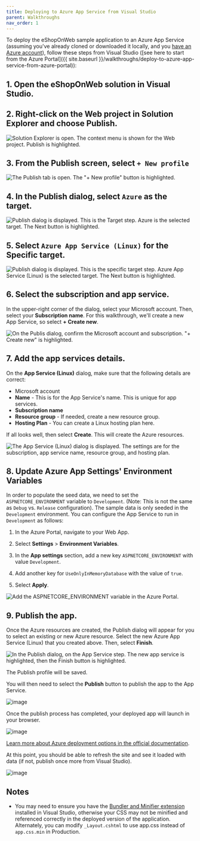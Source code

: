 ```yaml
---
title: Deploying to Azure App Service from Visual Studio
parent: Walkthroughs
nav_order: 1
---
```


To deploy the eShopOnWeb sample application to an Azure App Service (assuming you've already cloned or downloaded it locally, and you [have an Azure account](https://azure.microsoft.com/en-us/free/)), follow these steps from Visual Studio ([see here to start from the Azure Portal]({{ site.baseurl }}/walkthroughs/deploy-to-azure-app-service-from-azure-portal)):

## 1. Open the eShopOnWeb solution in Visual Studio.

## 2. Right-click on the Web project in Solution Explorer and choose Publish.

![Solution Explorer is open. The context menu is shown for the Web project. Publish is highlighted.](../assets/images/walkthroughs/app-service-from-visual-studio/publish-from-web-project.jpg)

## 3. From the Publish screen, select `+ New profile`

![The Publish tab is open. The "+ New profile" button is highlighted.](../assets/images/walkthroughs/app-service-from-visual-studio/publish-select-new-profile.jpg)

## 4. In the Publish dialog, select `Azure` as the target.

![Publish dialog is displayed. This is the Target step. Azure is the selected target. The Next button is highlighted.](../assets/images/walkthroughs/app-service-from-visual-studio/select-publish-target.jpg)

## 5. Select `Azure App Service (Linux)` for the Specific target.

![Publish dialog is displayed. This is the specific target step. Azure App Service (Linux) is the selected target. The Next button is highlighted.](../assets/images/walkthroughs/app-service-from-visual-studio/specific-target-azure-app-service-linux.jpg)

## 6. Select the subscription and app service.

In the upper-right corner of the dialog, select your Microsoft account. Then, select your **Subscription name**. For this walkthrough, we'll create a new App Service, so select **+ Create new**.

![On the Publis dialog, confirm the Microsoft account and subscription. "+ Create new" is highlighted. ](../assets/images/walkthroughs/app-service-from-visual-studio/select-subscription.jpg)

## 7. Add the app services details.

On the **App Service (Linux)** dialog, make sure that the following details are correct:

- Microsoft account
- **Name** - This is for the App Service's name. This is unique for app services.
- **Subscription name**
- **Resource group** - If needed, create a new resource group.
- **Hosting Plan** - You can create a Linux hosting plan here.

If all looks well, then select **Create**. This will create the Azure resources.

![The App Service (Linux) dialog is displayed. The settings are for the subscription, app service name, resource group, and hosting plan.](../assets/images/walkthroughs/app-service-from-visual-studio/app-service-details.jpg)

## 8. Update Azure App Settings' Environment Variables

In order to populate the seed data, we need to set the `ASPNETCORE_ENVIRONMENT` variable to `Development`. (Note: This is not the same as `Debug` vs. `Release` configuration). The sample data is only seeded in the `Development` environment. You can configure the App Service to run in `Development` as follows:

1. In the Azure Portal, navigate to your Web App.

1. Select **Settings** > **Environment Variables**.

1. In the **App settings** section, add a new key `ASPNETCORE_ENVIRONMENT` with value `Development`.

1. Add another key for `UseOnlyInMemoryDatabase` with the value of `true`.

1. Select **Apply**.

![Add the ASPNETCORE_ENVIRONMENT variable in the Azure Portal.](../assets/images/walkthroughs/app-service-from-visual-studio/azure-app-service-environment-variables.jpg)

## 9. Publish the app.

Once the Azure resources are created, the Publish dialog will appear for you to select an existing or new Azure resource. Select the new Azure App Service (Linux) that you created above. Then, select **Finish**.

![In the Publish dialog, on the App Service step. The new app service is highlighted, then the Finish button is highlighted.](../assets/images/walkthroughs/app-service-from-visual-studio/finalize-publish.jpg)

The Publish profile will be saved.

You will then need to select the **Publish** button to publish the app to the App Service.

![image](https://github.com/user-attachments/assets/68f4b285-98b4-4ce0-b51c-dd0d5fd78cd7)

Once the publish process has completed, your deployed app will launch in your browser.

![image](https://github.com/user-attachments/assets/12c3bbdb-0e5e-4314-b6ea-86b063eb5628)

[Learn more about Azure deployment options in the official documentation](https://docs.microsoft.com/en-us/azure/app-service-web/web-sites-deploy).



At this point, you should be able to refresh the site and see it loaded with data (if not, publish once more from Visual Studio).

![image](https://github.com/user-attachments/assets/df803021-8c30-4038-a963-b6e2ce1a16ab)

## Notes

- You may need to ensure you have the [Bundler and Minifier extension](https://docs.microsoft.com/en-us/aspnet/core/client-side/bundling-and-minification) installed in Visual Studio, otherwise your CSS may not be minified and referenced correctly in the deployed version of the application. Alternately, you can modify `_Layout.cshtml` to use app.css instead of `app.css.min` in Production.